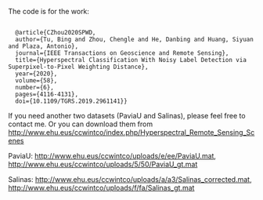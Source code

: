 The code is for the work:

```

  @article{CZhou2020SPWD,
  author={Tu, Bing and Zhou, Chengle and He, Danbing and Huang, Siyuan and Plaza, Antonio},
  journal={IEEE Transactions on Geoscience and Remote Sensing}, 
  title={Hyperspectral Classification With Noisy Label Detection via Superpixel-to-Pixel Weighting Distance}, 
  year={2020},
  volume={58},
  number={6},
  pages={4116-4131},
  doi={10.1109/TGRS.2019.2961141}}
```

If you need another two datasets (PaviaU and Salinas), please feel free to contact me. Or you can download them from http://www.ehu.eus/ccwintco/index.php/Hyperspectral_Remote_Sensing_Scenes

PaviaU: http://www.ehu.eus/ccwintco/uploads/e/ee/PaviaU.mat, http://www.ehu.eus/ccwintco/uploads/5/50/PaviaU_gt.mat

Salinas: http://www.ehu.eus/ccwintco/uploads/a/a3/Salinas_corrected.mat, http://www.ehu.eus/ccwintco/uploads/f/fa/Salinas_gt.mat
